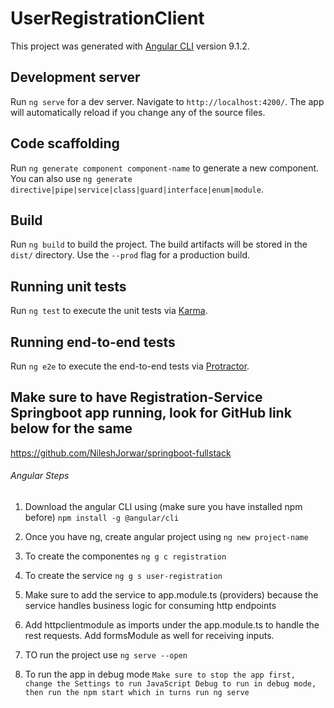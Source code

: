 # UserRegistrationClient

This project was generated with [Angular CLI](https://github.com/angular/angular-cli) version 9.1.2.

## Development server

Run `ng serve` for a dev server. Navigate to `http://localhost:4200/`. The app will automatically reload if you change any of the source files.

## Code scaffolding

Run `ng generate component component-name` to generate a new component. You can also use `ng generate directive|pipe|service|class|guard|interface|enum|module`.

## Build

Run `ng build` to build the project. The build artifacts will be stored in the `dist/` directory. Use the `--prod` flag for a production build.

## Running unit tests

Run `ng test` to execute the unit tests via [Karma](https://karma-runner.github.io).

## Running end-to-end tests

Run `ng e2e` to execute the end-to-end tests via [Protractor](http://www.protractortest.org/).

## Make sure to have Registration-Service Springboot app running, look for GitHub link below for the same ##
  https://github.com/NileshJorwar/springboot-fullstack

###### Angular Steps ####
1. Download the angular CLI using (make sure you have installed npm before) 
    ```npm install -g @angular/cli```
   
2. Once you have ng, create angular project using 
    ```ng new project-name```
3. To create the componentes
    ```ng g c registration```
4. To create the service
    ```ng g s user-registration```
5. Make sure to add the service to app.module.ts (providers) because the service handles business logic for consuming http endpoints
6. Add httpclientmodule as imports under the app.module.ts to handle the rest requests. Add formsModule as well for receiving inputs.
7. TO run the project use
    ``ng serve --open``
8. To run the app in debug mode
    ``Make sure to stop the app first, change the Settings to run JavaScript Debug to run in debug mode, then run the npm start which in turns run ng serve``
